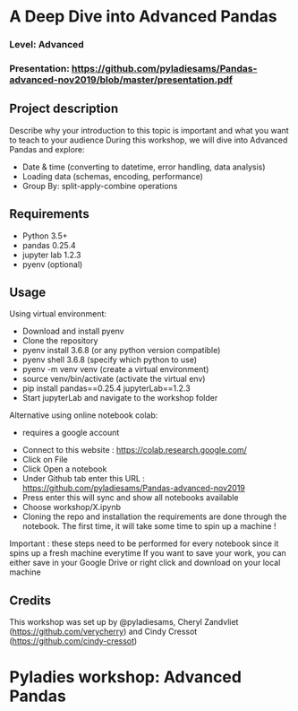 
# A Deep Dive into Advanced Pandas
### Level: Advanced

### Presentation: https://github.com/pyladiesams/Pandas-advanced-nov2019/blob/master/presentation.pdf

## Project description
Describe why your introduction to this topic is important and what you want to teach to your audience
During this workshop, we will dive into Advanced Pandas and explore:
- Date & time (converting to datetime, error handling, data analysis)
- Loading data (schemas, encoding, performance)
- Group By: split-apply-combine operations

## Requirements
* Python 3.5+
* pandas 0.25.4
* jupyter lab 1.2.3
* pyenv (optional)

## Usage

Using virtual environment:
* Download and install pyenv 
* Clone the repository
* pyenv install 3.6.8 (or any python version compatible)
* pyenv shell 3.6.8 (specify which python to use)
* pyenv -m venv venv (create a virtual environment)
* source venv/bin/activate (activate the virtual env)
* pip install pandas==0.25.4 jupyterLab==1.2.3
* Start jupyterLab and navigate to the workshop folder

Alternative using online notebook colab: 
- requires a google account
* Connect to this website : https://colab.research.google.com/
* Click on File
* Click Open a notebook
* Under Github tab enter this URL : https://github.com/pyladiesams/Pandas-advanced-nov2019 
* Press enter this will sync and show all notebooks available
* Choose workshop/X.ipynb
* Cloning the repo and installation the requirements are done through the notebook. The first time, it will take some time to spin up a machine !

Important : these steps need to be performed for every notebook since it spins up a fresh machine everytime
If you want to save your work, you can either save in your Google Drive or right click and download on your local machine 

## Credits
This workshop was set up by @pyladiesams, Cheryl Zandvliet (https://github.com/verycherry) and Cindy Cressot (https://github.com/cindy-cressot)


# Pyladies workshop: Advanced Pandas
